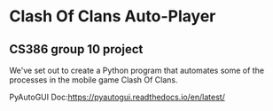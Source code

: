 # Clash Of Clans Auto-Player
## CS386 group 10 project
We've set out to create a Python program that automates some of the processes in the mobile game Clash Of Clans.

PyAutoGUI Doc:https://pyautogui.readthedocs.io/en/latest/

